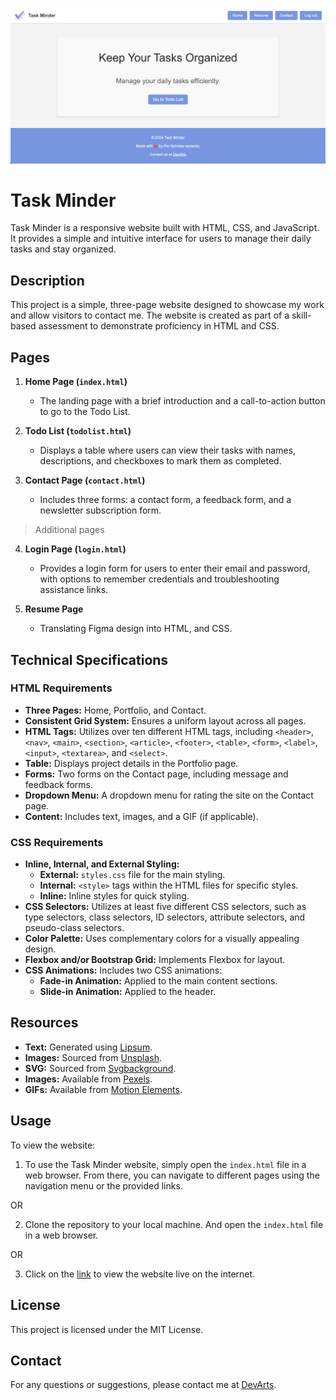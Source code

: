 ![App Image](/assets/app-screenshot.png)

# Task Minder

Task Minder is a responsive website built with HTML, CSS, and JavaScript. It provides a simple and intuitive interface for users to manage their daily tasks and stay organized.

## Description

This project is a simple, three-page website designed to showcase my work and allow visitors to contact me. The website is created as part of a skill-based assessment to demonstrate proficiency in HTML and CSS.

## Pages

1. **Home Page (`index.html`)**

   - The landing page with a brief introduction and a call-to-action button to go to the Todo List.

2. **Todo List (`todolist.html`)**

   - Displays a table where users can view their tasks with names, descriptions, and checkboxes to mark them as completed.

3. **Contact Page (`contact.html`)**

   - Includes three forms: a contact form, a feedback form, and a newsletter subscription form.

> Additional pages

4. **Login Page (`login.html`)**

   - Provides a login form for users to enter their email and password, with options to remember credentials and troubleshooting assistance links.

5. **Resume Page**
   - Translating Figma design into HTML, and CSS.

## Technical Specifications

### HTML Requirements

- **Three Pages:** Home, Portfolio, and Contact.
- **Consistent Grid System:** Ensures a uniform layout across all pages.
- **HTML Tags:** Utilizes over ten different HTML tags, including `<header>`, `<nav>`, `<main>`, `<section>`, `<article>`, `<footer>`, `<table>`, `<form>`, `<label>`, `<input>`, `<textarea>`, and `<select>`.
- **Table:** Displays project details in the Portfolio page.
- **Forms:** Two forms on the Contact page, including message and feedback forms.
- **Dropdown Menu:** A dropdown menu for rating the site on the Contact page.
- **Content:** Includes text, images, and a GIF (if applicable).

### CSS Requirements

- **Inline, Internal, and External Styling:**
  - **External:** `styles.css` file for the main styling.
  - **Internal:** `<style>` tags within the HTML files for specific styles.
  - **Inline:** Inline styles for quick styling.
- **CSS Selectors:** Utilizes at least five different CSS selectors, such as type selectors, class selectors, ID selectors, attribute selectors, and pseudo-class selectors.
- **Color Palette:** Uses complementary colors for a visually appealing design.
- **Flexbox and/or Bootstrap Grid:** Implements Flexbox for layout.
- **CSS Animations:** Includes two CSS animations:
  - **Fade-in Animation:** Applied to the main content sections.
  - **Slide-in Animation:** Applied to the header.

## Resources

- **Text:** Generated using [Lipsum](https://www.lipsum.com/).
- **Images:** Sourced from [Unsplash](https://unsplash.com/).
- **SVG:** Sourced from [Svgbackground](https://www.svgbackgrounds.com/).
- **Images:** Available from [Pexels](https://www.pexels.com/).
- **GIFs:** Available from [Motion Elements](https://www.motionelements.com/).

## Usage

To view the website:

1. To use the Task Minder website, simply open the `index.html` file in a web browser. From there, you can navigate to different pages using the navigation menu or the provided links.

OR

2. Clone the repository to your local machine. And open the `index.html` file in a web browser.

OR

3. Click on the [link](https://sba307-3pages-html-css.vercel.app/) to view the website live on the internet.

## License

This project is licensed under the MIT License.

## Contact

For any questions or suggestions, please contact me at [DevArts](https://devarts.notion.site/61c6b79808ce476290c753165851b070).
